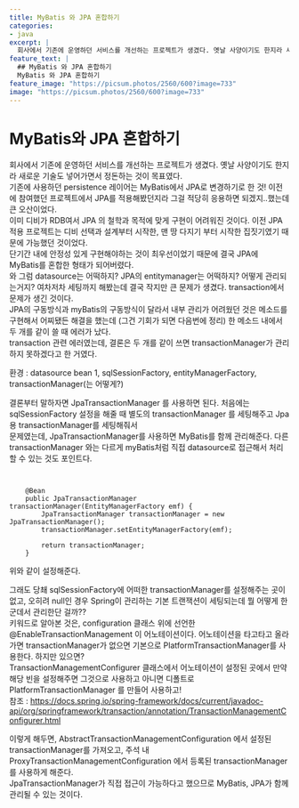 ```yaml
---
title: MyBatis 와 JPA 혼합하기 
categories:
- java
excerpt: |
  회사에서 기존에 운영하던 서비스를 개선하는 프로젝트가 생겼다. 옛날 사양이기도 한지라 새로운 기술도 넣어가면서 정돈하는 것이 목표였다. 기존에 사용하던 persistence 레이어는 MyBatis에서 JPA로 변경하기로 한 것! 이전에 참여했던 프로젝트에서 JPA를 적용해봤던지라 그걸 적당히 응용하면 되겠지..했는데 큰 오산이었다. 이미 디비가 RDB여서 JPA 의 철학과 목적에 맞게 구현이 어려워진 것이다.
feature_text: |
  ## MyBatis 와 JPA 혼합하기 
  MyBatis 와 JPA 혼합하기 
feature_image: "https://picsum.photos/2560/600?image=733"
image: "https://picsum.photos/2560/600?image=733"
---
```


MyBatis와 JPA 혼합하기
====

회사에서 기존에 운영하던 서비스를 개선하는 프로젝트가 생겼다. 옛날 사양이기도 한지라 새로운 기술도 넣어가면서 정돈하는 것이 목표였다.   
기존에 사용하던 persistence 레이어는 MyBatis에서 JPA로 변경하기로 한 것! 이전에 참여했던 프로젝트에서 JPA를 적용해봤던지라 그걸 적당히 응용하면 되겠지..했는데 큰 오산이었다.  
이미 디비가 RDB여서 JPA 의 철학과 목적에 맞게 구현이 어려워진 것이다. 이전 JPA 적용 프로젝트는 디비 선택과 설계부터 시작한, 맨 땅 다지기 부터 시작한 집짓기였기 때문에 가능했던 것이었다.  
단기간 내에 안정성 있게 구현해야하는 것이 최우선이었기 때문에 결국 JPA에 MyBatis를 혼합한 형태가 되어버렸다.   
와 그럼 datasource는 어떡하지? JPA의 entitymanager는 어떡하지? 어떻게 관리되는거지? 여차저차 세팅까지 해봤는데 결국 작지만 큰 문제가 생겼다. transaction에서 문제가 생긴 것이다.  
JPA의 구동방식과 myBatis의 구동방식이 달라서 내부 관리가 어려웠던 것은 메소드를 구현해서 어찌됐든 해결을 했는데 (그건 기회가 되면 다음번에 정리) 한 메소드 내에서 두 개를 같이 쓸 때 에러가 났다.   
transaction 관련 에러였는데, 결론은 두 개를 같이 쓰면 transactionManager가 관리하지 못하겠다고 한 거였다.  
   
환경 : datasource bean 1, sqlSessionFactory, entityManagerFactory, transactionManager(는 어떻게?)

결론부터 말하자면 JpaTransactionManager 를 사용하면 된다. 처음에는 sqlSessionFactory 설정을 해줄 때 별도의 transactionManager 를 세팅해주고 Jpa용 transactionManager를 세팅해줘서   
문제였는데, JpaTransactionManager를 사용하면  MyBatis를 함께 관리해준다. 다른 transactionManager 와는 다르게 myBatis처럼 직접 datasource로 접근해서 처리할 수 있는 것도 포인트다.  
  
<pre><code>

	@Bean
	public JpaTransactionManager transactionManager(EntityManagerFactory emf) {
		JpaTransactionManager transactionManager = new JpaTransactionManager();
		transactionManager.setEntityManagerFactory(emf);
		
		return transactionManager;
	}
</code></pre>

위와 같이 설정해준다.   

그래도 당쵀 sqlSessionFactory에 어떠한 transactionManager를 설정해주는 곳이 없고, 오히려 null인 경우 Spring이 관리하는 기본 트랜잭션이 세팅되는데 뭘 어떻게 한군데서 관리한단 걸까??  
키워드로 알아본 것은, configuration 클래스 위에 선언한 @EnableTransactionManagement 이 어노테이션이다. 어노테이션을 타고타고 올라가면 transactionManager가 없으면 기본으로 PlatformTransactionManager를 사용한다. 하지만 있으면?  
TransactionManagementConfigurer 클래스에서 어노테이션이 설정된 곳에서 만약 해당 빈을 설정해주면 그것으로 사용하고 아니면 디폴트로 PlatformTransactionManager 를 만들어 사용하고!  
참조 : https://docs.spring.io/spring-framework/docs/current/javadoc-api/org/springframework/transaction/annotation/TransactionManagementConfigurer.html  
  
이렇게 해두면, AbstractTransactionManagementConfiguration 에서 설정된 transactionManager를 가져오고, 주석 내 ProxyTransactionManagementConfiguration 에서 등록된 transactionManager를 사용하게 해준다.     
JpaTransactionManager가 직접 접근이 가능하다고 했으므로 MyBatis, JPA가 함께 관리될 수 있는 것이다.








 



